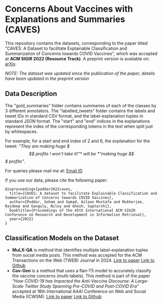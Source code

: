 # Concerns About Vaccines with Explanations and Summaries (CAVES)

This repository contains the datasets, corresponding to the paper titled "CAVES: A Dataset to facilitate Explainable Classification and Summarization of Concerns towards COVID Vaccines", which was accepted at **ACM SIGIR 2022 (Resource Track)**. 
A preprint version is available on: [arXiv](https://arxiv.org/abs/2204.13746 "arXiv").

*NOTE: The dataset was updated since the publication of the paper, details have been updated in the preprint version*


## Data Description
The "gold_summaries" folder contains summaries of each of the classes by 3 different annotators.
The "labelled_tweets" folder contains the labels and tweet IDs in standard CSV format, and the label-explanation tuples in standard JSON format. The "start" and "end" indices in the explanations represent the index of the corresponding tokens in the text when split just by whitespaces.

For example, for a start and end index of 2 and 6, the explanation for the tweet: *"They are making huge $$$ profits ! won't take it!"* will be *"making huge $$$ profits"*.

For queries please mail me at: [Email ID](mailto:sohampoddar@kgpian.iitkgp.ac.in) 


If you use our data, please cite the following paper:
```
@inproceedings{poddar2022caves,
  title={CAVES: A dataset to facilitate Explainable Classification and Summarization of Concerns towards COVID Vaccines},
  author={Poddar, Soham and Samad, Azlaan Mustafa and Mukherjee, Rajdeep and Ganguly, Niloy and Ghosh, Saptarshi},
  booktitle={Proceedings of the 45th International ACM SIGIR Conference on Research and Development in Information Retrieval},
  year={2022}
}
```

## Classification Models on the Dataset
- **MuLX-QA** is method that identifies multiple label-explanation tuples from social media posts. This method was accepted for the ACM Transactions on the Web (TWEB) Journal in 2024. 
[Link to paper](https://dl.acm.org/doi/10.1145/3653303) [Link to Github](https://github.com/sohampoddar26/MuLX-QA)
- **Cov-Gen** is a method that uses a flan-T5 model to accurately classify the vaccine concerns (multi-labels). This method is part of the paper *"How COVID-19 has Impacted the Anti-Vaccine Discourse: A Large-Scale Twitter Study Spanning Pre-COVID and Post-COVID Era"* accepted at 18th International AAAI Conference on Web and Social Media (ICWSM).
[Link to paper](https://ojs.aaai.org/index.php/ICWSM/article/view/31388) [Link to Github](https://github.com/sohampoddar26/covid-impact-antivax)

